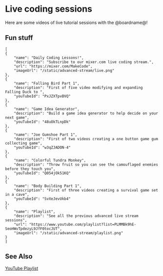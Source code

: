 # Live coding sessions

Here are some videos of live tutorial sessions with the @boardname@!

## Fun stuff

```codecard
[
{
    "name": "Daily Coding Lessons!",
    "description": "Subscribe to our mixer.com live coding stream.",
    "url": "https://mixer.com/MakeCode",
    "imageUrl": "/static/advanced-stream/live.png"
},
{
    "name": "Falling Bird Part 1",
    "description": "First of five video modifying and expanding Falling Duck to ",
    "youTubeId": "PxJZXTpvBVQ"
},
{
    "name": "Game Idea Generator",
    "description": "Build a game idea generator to help decide on your next game",
    "youTubeId": "48uOkTLnpDk"
},
{
    "name": "Joe Gumshoe Part 1",
    "description": "First of two videos creating a one button game gum collecting game",
    "youTubeId": "w3qZJADON-4"
},
{
    "name": "Colorful Tundra Monkey",
    "description": "Throw fruit so you can see the camouflaged enemies before they touch you",
    "youTubeId": "Q054jOk51KQ"
},
{
    "name": "Body Building Part 1",
    "description": "First of three videos creating a survival game set in a cave",
    "youTubeId": "SvXeJevUkb4"
},
{
    "name": "Playlist",
    "description": "See all the previous advanced live stream sessions",
    "url": "https://www.youtube.com/playlist?list=PLMMBk9hE-SeoHWvTpdezyL9JfF0tocJUT",
    "imageUrl": "/static/advanced-stream/playlist.png"
}
]
```

## See Also

[YouTube Playlist](https://www.youtube.com/playlist?list=PLMMBk9hE-SeoHWvTpdezyL9JfF0tocJUT)
